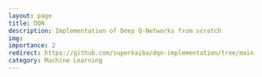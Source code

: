 ```yaml
---
layout: page
title: DQN
description: Implementation of Deep Q-Networks from scratch
img: 
importance: 2
redirect: https://github.com/superkaiba/dqn-implementation/tree/main
category: Machine Learning
---
```



